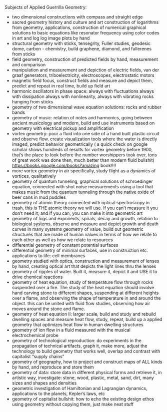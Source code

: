 Subjects of Applied Guerrilla Geometry:

- two dimensional constructions with compass and straight edge
- sacred geometry history and culture and art construction of logarithms from geometry, applications, construction of numerical  graphical solutions to basic equations like resonator frequency using color codes in art and log log image plots by hand
- structural geometry with sticks, tensegrity, Fuller studies, geodesic dome, carbon - chemistry, build graphene, diamond, and fullerenes from sticks
- field geometry, construction of predicted fields by hand, measurement and comparison
- manipulation and measurement and depiction of electric fields, van der graaf generators, triboelectricity, electroscopes, electrostatic motors
- magnetic field focus, construct fields and measure and depict them, predict and repeat in real time, build up field art
- harmonic oscillators in phase space: always with fluctuations always with dissipation always with nonlinearity, always with vibrating rocks hanging from sticks
- geometry of two dimensional wave equation solutions: rocks and rubber bands
- geometry of music: relation of notes and harmonics, going between ancient musicology and modern, build and use instruments based on geometry with electrical pickup and amplification
- vortex geometry: pour a fluid into one side of a hand built plastic circuit and observe flow.  create visualization tools where the water is directly imaged, predict behavior geometrically ( a quick check on google scholar shows hundreds of results for vortex geometry before 1900, that’s the place to look before the number worshippers took over, tons of great work was done then, much better than modern fluid bullshit) https://books.google.com/books?amazing book!!!!
- more vortex geometry in air specifically, study flight as a dynamics of vortices, qualitatively
- geometry of quantum tunneling, graphical solutions of schroedinger equation, connected with shot noise measurements using a tool that makes music from the quantum tunneling through the native oxide of beer cans in mud puddles
- geometry of atomic theory connected with optical spectroscopy in trash, this is THE atomic theory we will use.  If you can’t measure it you don’t need it, and if you can, you can make it into geometric art
- geometry of logs and exponents, spirals, decay and growth, relation to biological systems, observe and measure and depict growth and death curves in many systems
geometry of value, build out geometric structures that are made of human values in terms of how we relate to each other as well as how we relate to resources
- differential geometry of constant potential surfaces
- differential geometry of minimal surfaces, use in construction etc. applications to life: cell membranes
- geometry studied with optics, construction and measurement of lenses by hand, creating optical art that depicts the light lines thru the lenses
- geometry of ripples of water. Built it, measure it, depict it and USE it to drive chemical reactions
- geometry of heat equation, study of temperature flow through rocks suspended over a fire.  The study of the heat equation should involve hand carving stone to different shapes, suspending at different heights over a flame, and observing the shape of temperature in and around the object. this can be united with fluid flow studies, observing how air moves around the stone and flame.
- geometry of heat equation II: larger scale, build and study and rebuild dwelling spaces and measure heat flow, study, repeat, build up a applied geometry that optimizes heat flow in human dwelling structures
- geometry of ion flow in a fluid measured with the musical electrochemical probe
- geometry of technological reproduction: do experiments in the propagation of technical artifacts, graph it, make more, adjust the technology to build geometry that works well, overlap and contrast with capitalist “supply chains”
- geometry of geography, how to project and construct maps of ALL kinds by hand, and reproduce and store them
- geometry of data: store data in different physical forms and retrieve it, in artistic way, investigate: stone, wood, plastic, metal, sand, dirt, many sizes and shapes and densities
- geometric investigation of Hamiltonian and Lagrangian dynamics, applications to the planets, Kepler’s laws, etc
- geometry of capitalist bullshit: how to echo the existing design ethos using geometry without copying them, just make neat stuff
